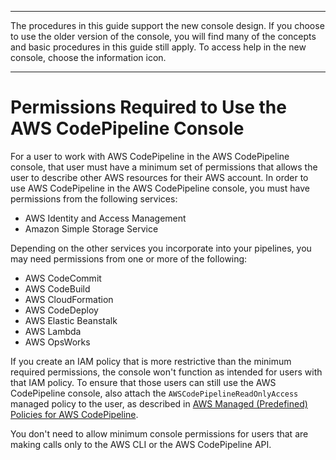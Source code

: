 --------

The procedures in this guide support the new console design\. If you choose to use the older version of the console, you will find many of the concepts and basic procedures in this guide still apply\. To access help in the new console, choose the information icon\.

--------

# Permissions Required to Use the AWS CodePipeline Console<a name="console-permissions"></a>

For a user to work with AWS CodePipeline in the AWS CodePipeline console, that user must have a minimum set of permissions that allows the user to describe other AWS resources for their AWS account\. In order to use AWS CodePipeline in the AWS CodePipeline console, you must have permissions from the following services:
+ AWS Identity and Access Management
+ Amazon Simple Storage Service

Depending on the other services you incorporate into your pipelines, you may need permissions from one or more of the following:
+ AWS CodeCommit
+ AWS CodeBuild
+ AWS CloudFormation
+ AWS CodeDeploy
+ AWS Elastic Beanstalk
+ AWS Lambda
+ AWS OpsWorks

If you create an IAM policy that is more restrictive than the minimum required permissions, the console won't function as intended for users with that IAM policy\. To ensure that those users can still use the AWS CodePipeline console, also attach the `AWSCodePipelineReadOnlyAccess` managed policy to the user, as described in [AWS Managed \(Predefined\) Policies for AWS CodePipeline](managed-policies.md)\.

You don't need to allow minimum console permissions for users that are making calls only to the AWS CLI or the AWS CodePipeline API\.